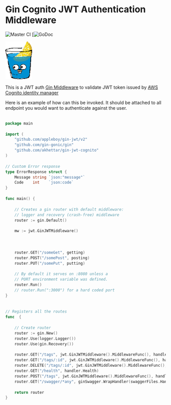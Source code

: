 # Gin Cognito JWT Authentication Middleware 
![Master CI](https://github.com/akhettar/gin-jwt-cognito/workflows/Master%20CI/badge.svg)
[![GoDoc](https://godoc.org/github.com/devopsfaith/krakend?)

![Gin](gin.png)


This is a JWT auth [Gin Middleware](https://github.com/gin-gonic/gin) to validate JWT token issued by [AWS Cognito identity manager](https://aws.amazon.com/cognito/)


Here is an example of how can this be invoked. It should be attached to all endpoint you would want to authenticate against the user.

```go

package main

import (
    "github.com/appleboy/gin-jwt/v2"
	"github.com/gin-gonic/gin"
    "github.com/akhettar/gin-jwt-cognito"
)

// Custom Error response
type ErrorResponse struct {
	Message string `json:"message"`
	Code    int    `json:code`
}

func main() {

	// Creates a gin router with default middleware:
	// logger and recovery (crash-free) middleware
	router := gin.Default()
    
    mw := jwt.GinJWTMiddleware()



	router.GET("/someGet", getting)
	router.POST("/somePost", posting)
	router.PUT("/somePut", putting)
	
	// By default it serves on :8080 unless a
	// PORT environment variable was defined.
	router.Run()
	// router.Run(":3000") for a hard coded port
}


// Registers all the routes
func  {

	// Create router
	router := gin.New()
	router.Use(logger.Logger())
	router.Use(gin.Recovery())

	router.GET("/tags", jwt.GinJWTMiddleware().MiddlewareFunc(), handler.GetAllTags)
	router.GET("/tags/:id", jwt.GinJWTMiddleware().MiddlewareFunc(), handler.GetTag)
	router.DELETE("/tags/:id", jwt.GinJWTMiddleware().MiddlewareFunc(), handler.DeleteTag)
	router.GET("/health", handler.Health)
	router.POST("/tags", jwt.GinJWTMiddleware().MiddlewareFunc(), handler.CreateTag)
	router.GET("/swagger/*any", ginSwagger.WrapHandler(swaggerFiles.Handler))

	return router
}

```
